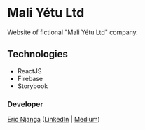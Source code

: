 
# Mali Yétu Ltd
Website of fictional "Mali Yétu Ltd" company.

## Technologies
- ReactJS
- Firebase
- Storybook


### Developer
[Eric Njanga](http://ericnjanga.com) ([LinkedIn](https://www.linkedin.com/in/ericanjanga/) | [Medium](https://medium.com/@eric.njanga))
